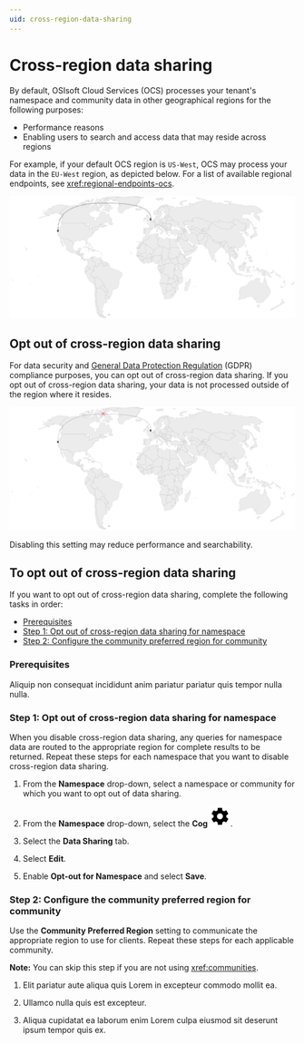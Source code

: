 ```yaml
---
uid: cross-region-data-sharing
---
```


# Cross-region data sharing

By default, OSIsoft Cloud Services (OCS) processes your tenant's namespace and community data in other geographical regions for the following purposes:

- Performance reasons 
- Enabling users to search and access data that may reside across regions

For example, if your default OCS region is `US-West`, OCS may process your data in the `EU-West` region, as depicted below. For a list of available regional endpoints, see <xref:regional-endpoints-ocs>.

![Cross-region data sharing enabled](./_images/cross-region-data-sharing.drawio.svg)

## Opt out of cross-region data sharing

For data security and [General Data Protection Regulation](https://gdpr.eu/) (GDPR) compliance purposes, you can opt out of cross-region data sharing. If you opt out of cross-region data sharing, your data is not processed outside of the region where it resides. 

![Cross-region data sharing disabled](./_images/cross-region-data-sharing-disabled.drawio.svg)

Disabling this setting may reduce performance and searchability.

## To opt out of cross-region data sharing

If you want to opt out of cross-region data sharing, complete the following tasks in order:

- [Prerequisites](#prerequisites)
- [Step 1: Opt out of cross-region data sharing for namespace](#step-1-opt-out-of-cross-region-data-sharing-for-namespace)
- [Step 2: Configure the community preferred region for community](#step-2-configure-the-community-preferred-region-for-community)

### Prerequisites

Aliquip non consequat incididunt anim pariatur pariatur quis tempor nulla nulla.

### Step 1: Opt out of cross-region data sharing for namespace

When you disable cross-region data sharing, any queries for namespace data are routed to the appropriate region for complete results to be returned. Repeat these steps for each namespace that you want to disable cross-region data sharing.

1. From the **Namespace** drop-down, select a namespace or community for which you want to opt out of data sharing. 

1. From the **Namespace** drop-down, select the **Cog** ![Cog](./_icons/default/cog.svg).

1. Select the **Data Sharing** tab.

1. Select **Edit**.

1. Enable **Opt-out for Namespace** and select **Save**.

### Step 2: Configure the community preferred region for community

Use the **Community Preferred Region** setting to communicate the appropriate region to use for clients. Repeat these steps for each applicable community.

**Note:** You can skip this step if you are not using <xref:communities>.
 
1. Elit pariatur aute aliqua quis Lorem in excepteur commodo mollit ea.

1. Ullamco nulla quis est excepteur.

1. Aliqua cupidatat ea laborum enim Lorem culpa eiusmod sit deserunt ipsum tempor quis ex.